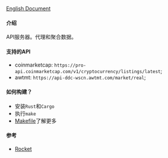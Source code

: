[English Document](./README.md)

#### 介绍
API服务器。代理和聚合数据。

#### 支持的API
- coinmarketcap: `https://pro-api.coinmarketcap.com/v1/cryptocurrency/listings/latest`;
- awtmt: `https://api-ddc-wscn.awtmt.com/market/real`;

#### 如何构建？
- 安装`Rust`和`Cargo`
- 执行`make`
- [Makefile](./Makefile)了解更多

#### 参考
- [Rocket](https://rocket.rs/v0.5-rc/guide/introduction/)

